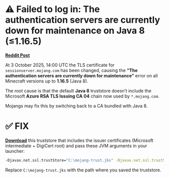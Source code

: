 # ⚠️ Failed to log in: The authentication servers are currently down for maintenance on Java 8 (≤1.16.5)

[**Reddit Post**](https://www.reddit.com/r/Minecraft/comments/1nxagcd/fix_the_authentication_servers_are_currently_down/)

At 3 October 2025, 14:00 UTC the TLS certificate for `sessionserver.mojang.com` has been changed, causing the **“The authentication servers are currently down for maintenance”** error on all Minecraft versions up to **1.16.5** (Java 8).

The root cause is that the default **Java 8** truststore doesn’t include the Microsoft **Azure RSA TLS Issuing CA 04** chain now used by `*.mojang.com`.

Mojangs may fix this by switching back to a CA bundled with Java 8.

# ✅ FIX

[**Download**](https://github.com/caunt/Mojang-TrustStore/raw/refs/heads/main/mojang-trust.jks) this truststore that includes the issuer certificates (Microsoft intermediate + DigiCert root) and pass these JVM arguments in your launcher:

```bash
-Djavax.net.ssl.trustStore="C:\mojang-trust.jks" -Djavax.net.ssl.trustStorePassword=changeit -Djdk.tls.client.protocols=TLSv1.2
```

Replace `C:\mojang-trust.jks` with the path where you saved the truststore.
